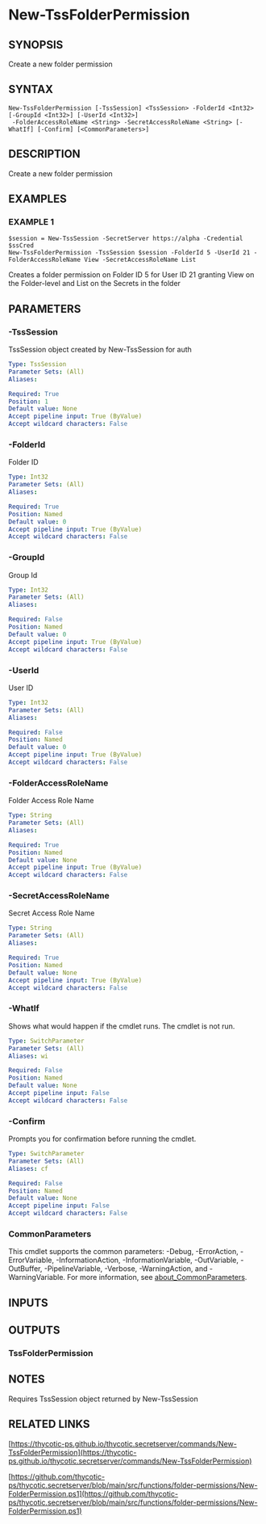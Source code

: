 # New-TssFolderPermission

## SYNOPSIS
Create a new folder permission

## SYNTAX

```
New-TssFolderPermission [-TssSession] <TssSession> -FolderId <Int32> [-GroupId <Int32>] [-UserId <Int32>]
 -FolderAccessRoleName <String> -SecretAccessRoleName <String> [-WhatIf] [-Confirm] [<CommonParameters>]
```

## DESCRIPTION
Create a new folder permission

## EXAMPLES

### EXAMPLE 1
```
$session = New-TssSession -SecretServer https://alpha -Credential $ssCred
New-TssFolderPermission -TssSession $session -FolderId 5 -UserId 21 -FolderAccessRoleName View -SecretAccessRoleName List
```

Creates a folder permission on Folder ID 5 for User ID 21 granting View on the Folder-level and List on the Secrets in the folder

## PARAMETERS

### -TssSession
TssSession object created by New-TssSession for auth

```yaml
Type: TssSession
Parameter Sets: (All)
Aliases:

Required: True
Position: 1
Default value: None
Accept pipeline input: True (ByValue)
Accept wildcard characters: False
```

### -FolderId
Folder ID

```yaml
Type: Int32
Parameter Sets: (All)
Aliases:

Required: True
Position: Named
Default value: 0
Accept pipeline input: True (ByValue)
Accept wildcard characters: False
```

### -GroupId
Group Id

```yaml
Type: Int32
Parameter Sets: (All)
Aliases:

Required: False
Position: Named
Default value: 0
Accept pipeline input: True (ByValue)
Accept wildcard characters: False
```

### -UserId
User ID

```yaml
Type: Int32
Parameter Sets: (All)
Aliases:

Required: False
Position: Named
Default value: 0
Accept pipeline input: True (ByValue)
Accept wildcard characters: False
```

### -FolderAccessRoleName
Folder Access Role Name

```yaml
Type: String
Parameter Sets: (All)
Aliases:

Required: True
Position: Named
Default value: None
Accept pipeline input: True (ByValue)
Accept wildcard characters: False
```

### -SecretAccessRoleName
Secret Access Role Name

```yaml
Type: String
Parameter Sets: (All)
Aliases:

Required: True
Position: Named
Default value: None
Accept pipeline input: True (ByValue)
Accept wildcard characters: False
```

### -WhatIf
Shows what would happen if the cmdlet runs.
The cmdlet is not run.

```yaml
Type: SwitchParameter
Parameter Sets: (All)
Aliases: wi

Required: False
Position: Named
Default value: None
Accept pipeline input: False
Accept wildcard characters: False
```

### -Confirm
Prompts you for confirmation before running the cmdlet.

```yaml
Type: SwitchParameter
Parameter Sets: (All)
Aliases: cf

Required: False
Position: Named
Default value: None
Accept pipeline input: False
Accept wildcard characters: False
```

### CommonParameters
This cmdlet supports the common parameters: -Debug, -ErrorAction, -ErrorVariable, -InformationAction, -InformationVariable, -OutVariable, -OutBuffer, -PipelineVariable, -Verbose, -WarningAction, and -WarningVariable. For more information, see [about_CommonParameters](http://go.microsoft.com/fwlink/?LinkID=113216).

## INPUTS

## OUTPUTS

### TssFolderPermission
## NOTES
Requires TssSession object returned by New-TssSession

## RELATED LINKS

[https://thycotic-ps.github.io/thycotic.secretserver/commands/New-TssFolderPermission](https://thycotic-ps.github.io/thycotic.secretserver/commands/New-TssFolderPermission)

[https://github.com/thycotic-ps/thycotic.secretserver/blob/main/src/functions/folder-permissions/New-FolderPermission.ps1](https://github.com/thycotic-ps/thycotic.secretserver/blob/main/src/functions/folder-permissions/New-FolderPermission.ps1)

